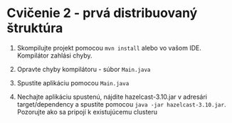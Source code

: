 # Cvičenie 2 - prvá distribuovaný štruktúra

1. Skompilujte projekt pomocou `mvn install` alebo vo vašom IDE. Kompilátor zahlási chyby.

2. Opravte chyby kompilátoru - súbor `Main.java`

3. Spustite aplikáciu pomocou `Main.java`

4. Nechajte aplikáciu spustenú, nájdite hazelcast-3.10.jar v adresári target/dependency a spustite pomocou `java -jar hazelcast-3.10.jar`. Pozorujte ako sa pripojí k existujúcemu clusteru